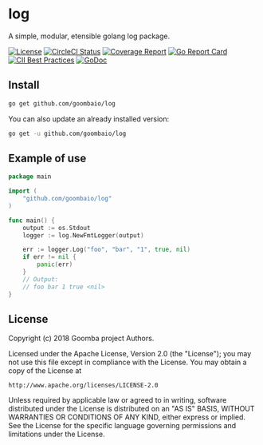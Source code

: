 # log

A simple, modular, etensible golang log package.

[![License][License-Image]][License-URL]
[![CircleCI Status][CircleCI-Image]][CircleCI-URL]
[![Coverage Report][Coverage-Image]][Coverage-URL]
[![Go Report Card][GoReportCard-Image]][GoReportCard-URL]
[![CII Best Practices][CII-Image]][CII-URL]
[![GoDoc][GoDoc-Image]][GoDoc-URL]

## Install

```bash
go get github.com/goombaio/log
```

You can also update an already installed version:

```bash
go get -u github.com/goombaio/log
```

## Example of use

```go
package main

import (
    "github.com/goombaio/log"
)

func main() {
    output := os.Stdout
    logger := log.NewFmtLogger(output)

    err := logger.Log("foo", "bar", "1", true, nil)
    if err != nil {
        panic(err)
    }
    // Output:
    // foo bar 1 true <nil>
}
```

## License

Copyright (c) 2018 Goomba project Authors.

Licensed under the Apache License, Version 2.0 (the "License");
you may not use this file except in compliance with the License.
You may obtain a copy of the License at

    http://www.apache.org/licenses/LICENSE-2.0

Unless required by applicable law or agreed to in writing, software
distributed under the License is distributed on an "AS IS" BASIS,
WITHOUT WARRANTIES OR CONDITIONS OF ANY KIND, either express or implied.
See the License for the specific language governing permissions and
limitations under the License.

[License-Image]: https://img.shields.io/badge/License-Apache-blue.svg
[License-URL]: http://opensource.org/licenses/Apache
[CircleCI-Image]: https://circleci.com/gh/goombaio/log.svg?style=svg
[CircleCI-URL]: https://circleci.com/gh/goombaio/log
[Coverage-Image]: https://codecov.io/gh/goombaio/log/branch/master/graph/badge.svg
[Coverage-URL]: https://codecov.io/gh/goombaio/log
[GoReportCard-Image]: https://goreportcard.com/badge/github.com/goombaio/log
[GoReportCard-URL]: https://goreportcard.com/report/github.com/goombaio/log
[CII-Image]: https://bestpractices.coreinfrastructure.org/projects/2184/badge
[CII-URL]: https://bestpractices.coreinfrastructure.org/projects/2184
[GoDoc-Image]: https://godoc.org/github.com/goombaio/log?status.svg
[GoDoc-URL]: http://godoc.org/github.com/goombaio/log